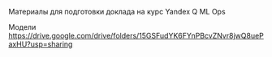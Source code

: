 Материалы для подготовки доклада на курс Yandex Q ML Ops

Модели https://drive.google.com/drive/folders/15GSFudYK6FYnPBcvZNvr8jwQ8uePaxHU?usp=sharing
